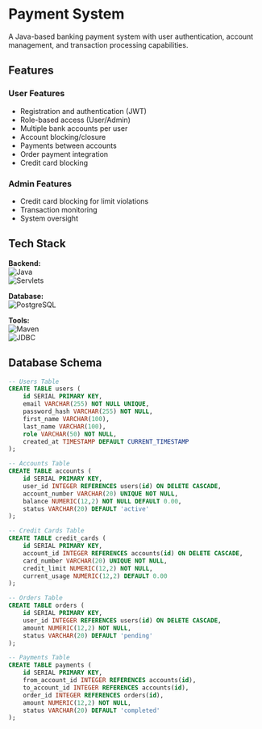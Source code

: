 # Payment System

A Java-based banking payment system with user authentication, account management, and transaction processing capabilities.

## Features

### User Features
- Registration and authentication (JWT)
- Role-based access (User/Admin)
- Multiple bank accounts per user
- Account blocking/closure
- Payments between accounts
- Order payment integration
- Credit card blocking

### Admin Features
- Credit card blocking for limit violations
- Transaction monitoring
- System oversight

## Tech Stack

**Backend:**  
![Java](https://img.shields.io/badge/Java-17+-orange?logo=openjdk)  
![Servlets](https://img.shields.io/badge/Java_Servlets-4.0-blue?logo=apache-tomcat)

**Database:**  
![PostgreSQL](https://img.shields.io/badge/PostgreSQL-15+-blue?logo=postgresql)

**Tools:**  
![Maven](https://img.shields.io/badge/Maven-3.8+-red?logo=apachemaven)  
![JDBC](https://img.shields.io/badge/JDBC-4.2-green)

## Database Schema

```sql
-- Users Table
CREATE TABLE users (
    id SERIAL PRIMARY KEY,
    email VARCHAR(255) NOT NULL UNIQUE,
    password_hash VARCHAR(255) NOT NULL,
    first_name VARCHAR(100),
    last_name VARCHAR(100),
    role VARCHAR(50) NOT NULL,
    created_at TIMESTAMP DEFAULT CURRENT_TIMESTAMP
);

-- Accounts Table
CREATE TABLE accounts (
    id SERIAL PRIMARY KEY,
    user_id INTEGER REFERENCES users(id) ON DELETE CASCADE,
    account_number VARCHAR(20) UNIQUE NOT NULL,
    balance NUMERIC(12,2) NOT NULL DEFAULT 0.00,
    status VARCHAR(20) DEFAULT 'active'
);

-- Credit Cards Table
CREATE TABLE credit_cards (
    id SERIAL PRIMARY KEY,
    account_id INTEGER REFERENCES accounts(id) ON DELETE CASCADE,
    card_number VARCHAR(20) UNIQUE NOT NULL,
    credit_limit NUMERIC(12,2) NOT NULL,
    current_usage NUMERIC(12,2) DEFAULT 0.00
);

-- Orders Table
CREATE TABLE orders (
    id SERIAL PRIMARY KEY,
    user_id INTEGER REFERENCES users(id) ON DELETE CASCADE,
    amount NUMERIC(12,2) NOT NULL,
    status VARCHAR(20) DEFAULT 'pending'
);

-- Payments Table
CREATE TABLE payments (
    id SERIAL PRIMARY KEY,
    from_account_id INTEGER REFERENCES accounts(id),
    to_account_id INTEGER REFERENCES accounts(id),
    order_id INTEGER REFERENCES orders(id),
    amount NUMERIC(12,2) NOT NULL,
    status VARCHAR(20) DEFAULT 'completed'
);
